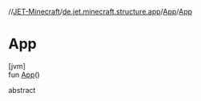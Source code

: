 //[JET-Minecraft](../../../index.md)/[de.jet.minecraft.structure.app](../index.md)/[App](index.md)/[App](-app.md)

# App

[jvm]\
fun [App](-app.md)()

abstract
